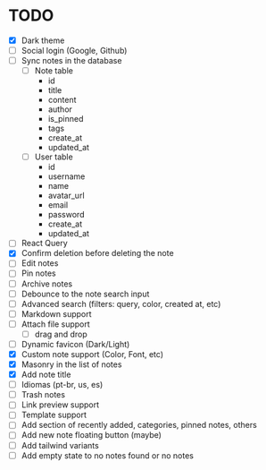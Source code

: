 
# TODO

- [x] Dark theme
- [ ] Social login (Google, Github)
- [ ] Sync notes in the database
  - [ ] Note table
    - id
    - title
    - content
    - author
    - is_pinned
    - tags
    - create_at
    - updated_at
  - [ ] User table
    - id
    - username
    - name
    - avatar_url
    - email
    - password
    - create_at
    - updated_at
- [ ] React Query
- [x] Confirm deletion before deleting the note
- [ ] Edit notes
- [ ] Pin notes
- [ ] Archive notes
- [ ] Debounce to the note search input
- [ ] Advanced search (filters: query, color, created at, etc)
- [ ] Markdown support
- [ ] Attach file support
  - [ ] drag and drop
- [ ] Dynamic favicon (Dark/Light)
- [x] Custom note support (Color, Font, etc)
- [x] Masonry in the list of notes
- [x] Add note title
- [ ] Idiomas (pt-br, us, es)
- [ ] Trash notes
- [ ] Link preview support
- [ ] Template support
- [ ] Add section of recently added, categories, pinned notes, others
- [ ] Add new note floating button (maybe)
- [ ] Add tailwind variants
- [ ] Add empty state to no notes found or no notes
